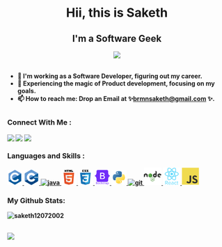 <h1 align="center"><b>Hii, this is Saketh<b></h1>
<h2 align="center">I'm a Software Geek</h2>

 <p align="center"> <img src="https://komarev.com/ghpvc/?username=saketh12072002&label=Profile%20Views&color=0e75b6&style=flat"/> </p>
 
##
 - 🔭  I'm working as a Software Developer, figuring out my career.
 - 🌱  Experiencing the magic of Product development, focusing on my goals.
 - 📫  How to reach me: Drop an Email at ✨brmnsaketh@gmail.com ✨.
##

<h3><b>Connect With Me :</b></h3>
<p align="left">
    <a href=https://x.com/12Iamsaketh target="blank"><img align="center" 
            src="https://cdn.iconscout.com/icon/free/png-256/twitter-241-721979.png" height="35"></a>
    <a href=https://www.linkedin.com/in/b-saketh-ram/ target="blank"><img align="center"
            src="https://cdn.iconscout.com/icon/free/png-64/instagram-216-721958.png" height="35"></a>
    <a href="https://www.facebook.com/lucky.bokka.7/" target="blank"><img align="center"
            src="https://cdn.iconscout.com/icon/free/png-64/facebook-2038471-1718509.png" height="35"></a></p>

   <h3 align="left"><b>Languages and Skills :</b></h3>
   <a href="https://www.cprogramming.com/" target="_blank"> <img
            src="https://raw.githubusercontent.com/devicons/devicon/master/icons/c/c-original.svg" alt="c" width="35"
            height="35" /> </a>
   <a href="https://www.w3schools.com/cpp/" target="_blank" title ="C++"> <img
            src="https://raw.githubusercontent.com/devicons/devicon/master/icons/cplusplus/cplusplus-original.svg"
            alt="cplusplus" width="35" height="35" /> </a>
   <a href="https://www.java.com/en/" target="_blank" title ="java"> <img
            src="https://www.oracle.com/a/ocom/img/obic-java-cup.svg"
            alt="java" width="35" height="35" /> </a>
   <a href="https://www.w3.org/html/" target="_blank"> <img
            src="https://raw.githubusercontent.com/devicons/devicon/master/icons/html5/html5-original-wordmark.svg"
             width="35" height="35"/> </a>
   <a href="https://www.w3schools.com/css/" target="_blank">
        <img src="https://raw.githubusercontent.com/devicons/devicon/master/icons/css3/css3-original-wordmark.svg"
             width="35" height="35"/> </a>  
   <a href="https://getbootstrap.com" target="_blank" title ="bootstrap"> <img
            src="https://raw.githubusercontent.com/devicons/devicon/master/icons/bootstrap/bootstrap-plain-wordmark.svg"
            alt="bootstrap" width="35" height="35" /> </a>
   <a href="https://www.python.org" target="_blank"> <img
            src="https://raw.githubusercontent.com/devicons/devicon/master/icons/python/python-original.svg"
             width="35" height="35"/> </a>
  <a href="https://git-scm.com/" target="_blank" title ="git"> <img
            src="https://www.vectorlogo.zone/logos/git-scm/git-scm-icon.svg" alt="git" width="40" height="40" /> </a>
  <a href="https://nodejs.org" target="_blank" title ="Node.js"> <img
            src="https://raw.githubusercontent.com/devicons/devicon/master/icons/nodejs/nodejs-original-wordmark.svg"
            alt="nodejs" width="40" height="40" /> </a>
  <a href="https://reactjs.org/" target="_blank" title ="React.js"> <img
            src="https://raw.githubusercontent.com/devicons/devicon/master/icons/react/react-original-wordmark.svg"
            alt="react" width="40" height="40" /> </a>
     <a href="https://developer.mozilla.org/en-US/docs/Web/JavaScript" target="_blank" title ="JavaScript"> <img
            src="https://raw.githubusercontent.com/devicons/devicon/master/icons/javascript/javascript-original.svg"
            alt="javascript" width="40" height="40" /> </a><br>
 
 <h3><b>My Github Stats:</b></h3>
 <p> <img src="https://github-readme-stats.vercel.app/api?username=saketh12072002&show_icons=true&theme=gotham" alt="saketh12072002"/></p><br>
<div>
    <a href="https://github.com/anuraghazra/github-readme-stats">
      <img width=500 src="https://github-readme-stats.vercel.app/api/top-langs/?username=saketh12072002&langs_count=20&theme=highcontrast&layout=compact&custom_title=Most used languages on GitHub" />
    </a>
</div>
